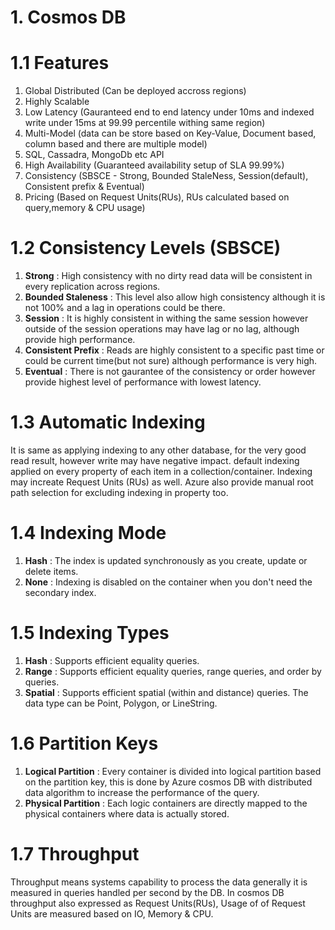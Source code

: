 # 1. Cosmos DB
# 1.1 Features
  1. Global Distributed (Can be deployed accross regions)
  2. Highly Scalable
  3. Low Latency (Gauranteed end to end latency under 10ms and indexed write under 15ms at 99.99 percentile withing same region)  
  4. Multi-Model (data can be store based on Key-Value, Document based, column based and there are multiple model)
  5. SQL, Cassadra, MongoDb etc API
  6. High Availability (Guaranteed availability setup of SLA 99.99%)
  7. Consistency (SBSCE - Strong, Bounded StaleNess, Session(default), Consistent prefix & Eventual)
  8. Pricing (Based on Request Units(RUs), RUs calculated based on query,memory & CPU usage)
  
# 1.2 Consistency Levels (SBSCE)
  1. <b>Strong</b> : High consistency with no dirty read data will be consistent in every replication across regions.
  2. <b>Bounded Staleness</b> : This level also allow high consistency although it is not 100% and a lag in operations could be there.
  3. <b>Session</b> : It is highly consistent in withing the same session however outside of the session operations may have lag or no lag, although provide high performance.
  4. <b>Consistent Prefix</b> : Reads are highly consistent to a specific past time or could be current time(but not sure) although performance is very high.
  5. <b>Eventual</b> : There is not gaurantee of the consistency or order however provide highest level of performance with lowest latency.

# 1.3 Automatic Indexing
  It is same as applying indexing to any other database, for the very good read result, however write may have negative impact.
  default indexing applied on every property of each item in a collection/container. Indexing may increate Request Units (RUs) as well.
  Azure also provide manual root path selection for excluding indexing in property too.
 
# 1.4 Indexing Mode
  1. <b>Hash</b> : The index is updated synchronously as you create, update or delete items.
  2. <b>None</b> : Indexing is disabled on the container when you don't need the secondary index.

# 1.5 Indexing Types
  1. <b>Hash</b> : Supports efficient equality queries.
  2. <b>Range</b> : Supports efficient equality queries, range queries, and order by queries.
  3. <b>Spatial</b> : Supports efficient spatial (within and distance) queries. The data type can be Point, Polygon, or LineString.

# 1.6 Partition Keys
  1. <b>Logical Partition</b> : Every container is divided into logical partition based on the partition key, this is done by Azure cosmos DB with distributed data algorithm to increase the performance of the query.
  2. <b>Physical Partition</b> :  Each logic containers are directly mapped to the physical containers where data is actually stored. 

# 1.7 Throughput
  Throughput means systems capability to process the data generally it is measured in queries handled per second by the DB.
  In cosmos DB throughput also expressed as Request Units(RUs), Usage of of Request Units are measured based on IO, Memory & CPU.
